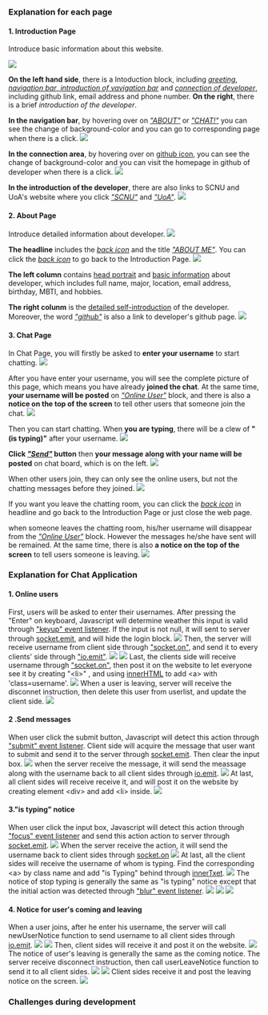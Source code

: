 
### Explanation for each page
#### 1. Introduction Page
Introduce basic information about this website.

![](./picForRM/intro%20page.jpg)

 **On the left hand side**, there is a Intoduction block, including <u>*greeting*, *navigation bar*, *introduction of vavigation bar*</u> and <u>*connection of developer*</u>, including github link, email address and phone number. **On the right**, there is a brief *introduction of the developer*.

 **In the navigation bar**, by hovering over on <u>*"ABOUT"*</u> or <u>*"CHAT!"*</u> you can see the change of background-color and you can go to corresponding page when there is a click.
 ![](./picForRM/navigationBar.png)

**In the connection area**, by hovering over on <u>github icon</u>, you can see the change of background-color and you can visit the homepage in github of developer when there is a click.
 ![](./picForRM/github.png)


**In the introduction of the developer**, there are also links to SCNU and UoA's website where you click <u>*"SCNU"*</u> and <u>*"UoA"*</u>.
![](./picForRM/SCNUhover.png)

#### 2. About Page
Introduce detailed information about developer.
![](./picForRM/about%20page.png)

**The headline** includes the <u>*back icon*</u> and the title <u>*"ABOUT ME"*</u>. You can click the <u>*back icon*</u> to go back to the Introduction Page.
![](./picForRM/about%20headline.png)

**The left column** contains <u>head portrait</u> and <u>basic information</u> about developer, which includes full name, major, location, email address, birthday, MBTI, and hobbies.

**The right colunm** is the <u>detailed self-introduction</u> of the developer. Moreover, the word <u>*"github"*</u> is also a link to developer's github page.
![](./picForRM/about%20github.png)

#### 3. Chat Page
In Chat Page, you will firstly be asked to **enter your username** to start chatting.
![](./picForRM/chat%20page.png)

After you have enter your username, you will see the complete picture of this page, which means you have already **joined the chat**. At the same time, **your username will be posted** on <u>*"Online User"*</u> block, and there is also a **notice on the top of the screen** to tell other users that someone join the chat.
![](./picForRM/onlineUser.png)

Then you can start chatting. When **you are typing**, there will be a clew of **"(is typing)"** after your username. 
![](./picForRM/Typing.png)

 **Click <u>*"Send"*</u> button** then **your message along with your name will be posted** on chat board, which is on the left.
![](./picForRM/Chatboard.png)

When other users join, they can only see the online users, but not the chatting messages before they joined.
![](./picForRM/newJoin.png)

If you want you leave the chatting room, you can click the <u>*back icon*</u> in headline and go back to the Introduction Page or just close the web page.

when someone leaves the chatting room, his/her username will disappear from the <u>*"Online User"*</u> block. However the messages he/she have sent will be remained. At the same time, there is also **a notice on the top of the screen** to tell users someone is leaving.
![](./picForRM/leave%20chat.png)

### Explanation for Chat Application
#### 1. Online users
First, users will be asked to enter their usernames. After pressing the "Enter" on keyboard, Javascript will determine weather this input is valid through <u>"keyup" event listener</u>. If the input is not null, it will sent to server through <u>socket.emit</u>, and will hide the login block. 
![](./picForRM/keyup.png)
Then, the server will receive username from client side through <u>"socket.on"</u>, and send it to every clients' side through <u>"io.emit"</u>.
![](./picForRM/login_on.png)
![](./picForRM/updateUserName.png)
Last, the clients side will receive username through <u>"socket.on"</u>, then post it on the website to let everyone see it by creating "\<li\>" , and using <u>innerHTML</u> to add \<a\>  with 'class=username'.
![](./picForRM/loadUser.png)
When a user is leaving, server will receive the disconnet instruction, then delete this user from userlist, and update the client side.
![](./picForRM/disconnect.png)
#### 2 .Send messages
When user click the submit button, Javascript will detect this action through <u>"submit" event listener</u>. Client side will acquire the message that user want to submit and send it to the server through <u>socket.emit</u>. Then clear the input box. 
![](./picForRM/submit%20msg.png)
when the server receive the message, it will send the meassage along with the username back to all client sides through <u>io.emit</u>.
![](./picForRM/chat%20msg%20on.png)
At last, all client sides will receive receive it, and will post it on the website by creating element \<div> and add \<li> inside.
![](./picForRM/load%20msg%20on.png)
#### 3."is typing" notice
When user click the input box, Javascript will detect this action through <u>"focus" event listener</u> and send this action action to server through <u>socket.emit</u>.
![](./picForRM/isTyping%20emit.png)
When the server receive the action, it will send the username back to client sides through <u>socket.on</u>
![](./picForRM/isTyping%20on.png)
At last, all the client sides will receive the username of whom is typing. Find the corresponding \<a> by class name and add "is Typing" behind through <u>innerTxet</u>.
![](./picForRM/Typing%20on.png)
The notice of stop typing is generally the same as "is typing" notice except that the initial action was detected through <u>"blur" event listener</u>.
![](./picForRM/notTyping%20emit.png)
![](./picForRM/notTyping%20on.png)
![](./picForRM/stopTyping%20on.png)

#### 4. Notice for user's coming and leaving
When a user joins, after he enter his username, the server will call newUserNotice function to send username to all client sides through <u>io.emit</u>.
![](./picForRM/login_on_notice.png)
![](./picForRM/newUserNotice.png)
Then, client sides will receive it and post it on the website.
![](./picForRM/someoneCome.png)
The notice of user's leaving is generally the same as the coming notice.
The server receive disconnect instruction, then call userLeaveNotice function to send it to all client sides.
![](./picForRM/disconnect_notice.png)
![](./picForRM/userLeaveNotice.png)
Client sides receive it and post the leaving notice on the screen.
![](./picForRM/someoneLeave.png)

### Challenges during development
